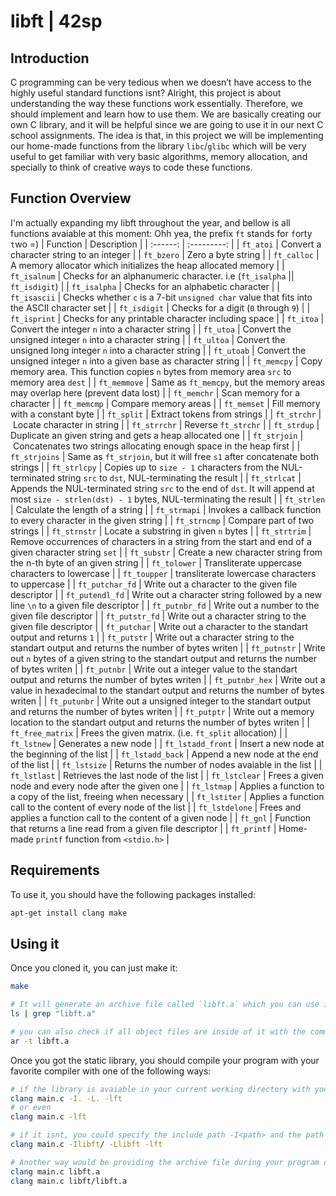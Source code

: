 # libft | 42sp

## Introduction
C programming can be very tedious when we doesn’t have access to the highly useful standard functions isnt? Alright, this project is about understanding the way these functions work essentially. Therefore, we should implement and learn how to use them. We are basically creating our own C library, and it will be helpful since we are going to use it in our next C school assignments. The idea is that, in this project we will be implementing our home-made functions from the library `libc`/`glibc` which will be very useful to get familiar with very basic algorithms, memory allocation, and specially to think of creative ways to code these functions.

## Function Overview
I'm actually expanding my libft throughout the year, and bellow is all functions avaiable at this moment: Ohh yea, the prefix `ft` stands for `f`orty `t`wo =)
| Function | Description |
| :------: | :---------: |
| `ft_atoi` | Convert a character string to an integer |
| `ft_bzero` | Zero a byte string |
| `ft_calloc` | A memory allocator which initializes the heap allocated memory |
| `ft_isalnum` | Checks for an alphanumeric character. i.e (`ft_isalpha` || `ft_isdigit`) |
| `ft_isalpha` | Checks for an alphabetic character |
| `ft_isascii` | Checks whether `c` is a 7-bit `unsigned char` value that fits into the ASCII character set |
| `ft_isdigit` | Checks for a digit (`0` through `9`) |
| `ft_isprint` | Checks for any printable character including space |
| `ft_itoa` | Convert the integer `n` into a character string |
| `ft_utoa` | Convert the unsigned integer `n` into a character string |
| `ft_ultoa` | Convert the unsigned long integer `n` into a character string |
| `ft_utoab` | Convert the unsigned integer `n` into a given base as character string |
| `ft_memcpy` | Copy memory area. This function copies `n` bytes from memory area `src` to memory area `dest` |
| `ft_memmove` | Same as `ft_memcpy`, but the memory areas may overlap here (prevent data lost) |
| `ft_memchr` | Scan memory for a character |
| `ft_memcmp` | Compare memory areas |
| `ft_memset` | Fill memory with a constant byte |
| `ft_split` | Extract tokens from strings |
| `ft_strchr` | Locate character in string |
| `ft_strrchr` | Reverse `ft_strchr` |
| `ft_strdup` | Duplicate an given string and gets a heap allocated one |
| `ft_strjoin` | Concatenates two strings allocating enough space in the heap first |
| `ft_strjoins` | Same as `ft_strjoin`, but it will free `s1` after concatenate both strings |
| `ft_strlcpy` | Copies up to `size - 1` characters from the NUL-terminated string `src` to `dst`, NUL-terminating the result |
| `ft_strlcat` | Appends the NUL-terminated string `src` to the end of `dst`. It will append at most `size - strlen(dst) - 1` bytes, NUL-terminating the result |
| `ft_strlen` | Calculate the length of a string |
| `ft_strmapi` | Invokes a callback function to every character in the given string |
| `ft_strncmp` | Compare part of two strings |
| `ft_strnstr` | Locate a substring in given `n` bytes |
| `ft_strtrim` | Remove occurrences of characters in a string from the start and end of a given character string `set` |
| `ft_substr` | Create a new character string from the n-th byte of an given string |
| `ft_tolower` | Transliterate uppercase characters to lowercase |
| `ft_toupper` | transliterate lowercase characters to uppercase |
| `ft_putchar_fd` | Write out a character to the given file descriptor |
| `ft_putendl_fd` | Write out a character string followed by a new line `\n` to a given file descriptor |
| `ft_putnbr_fd` | Write out a number to the given file descriptor |
| `ft_putstr_fd` | Write out a character string to the given file descriptor |
| `ft_putchar` | Write out a character to the standart output and returns `1` |
| `ft_putstr` | Write out a character string to the standart output and returns the number of bytes writen |
| `ft_putnstr` | Write out `n` bytes of a given string to the standart output and returns the number of bytes writen |
| `ft_putnbr` | Write out a integer value to the standart output and returns the number of bytes writen |
| `ft_putnbr_hex` | Write out a value in hexadecimal to the standart output and returns the number of bytes writen |
| `ft_putunbr` | Write out a unsigned integer to the standart output and returns the number of bytes writen |
| `ft_putptr` | Write out a memory location to the standart output and returns the number of bytes writen |
| `ft_free_matrix` | Frees the given matrix. (i.e. `ft_split` allocation) |
| `ft_lstnew` | Generates a new node |
| `ft_lstadd_front` | Insert a new node at the beginning of the list |
| `ft_lstadd_back` | Append a new node at the end of the list |
| `ft_lstsize` | Returns the number of nodes avaiable in the list |
| `ft_lstlast` | Retrieves the last node of the list |
| `ft_lstclear` | Frees a given node and every node after the given one |
| `ft_lstmap` | Applies a function to a copy of the list, freeing when necessary |
| `ft_lstiter` | Applies a function call to the content of every node of the list |
| `ft_lstdelone` | Frees and applies a function call to the content of a given node |
| `ft_gnl` | Function that returns a line read from a given file descriptor |
| `ft_printf` | Home-made `printf` function from `<stdio.h>` |

## Requirements
To use it, you should have the following packages installed:
```bash
apt-get install clang make
```

## Using it
Once you cloned it, you can just make it:
```bash
make

# It will generate an archive file called `libft.a` which you can use ir order to use these functions on your project:
ls | grep "libft.a"

# you can also check if all object files are inside of it with the command ar:
ar -t libft.a
```

Once you got the static library, you should compile your program with your favorite compiler with one of the following ways:
```bash
# if the library is avaiable in your current working directory with you entry point (i.e. main function), you can:
clang main.c -I. -L. -lft 
# or even
clang main.c -lft 

# if it isnt, you could specify the include path -I<path> and the path where we can find the library -L<path> followed by the lib -l<libname>:
clang main.c -Ilibft/ -Llibft -lft

# Another way would be providing the archive file during your program compilation (Personally I dont like it):
clang main.c libft.a
clang main.c libft/libft.a
```
